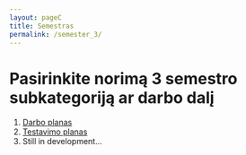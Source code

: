 ```yaml
---
layout: pageC
title: Semestras 
permalink: /semester_3/
---
```

# Pasirinkite norimą 3 semestro subkategoriją ar darbo dalį
1. [Darbo planas](project_plan)
2. [Testavimo planas](test_plan)
3. Still in development...